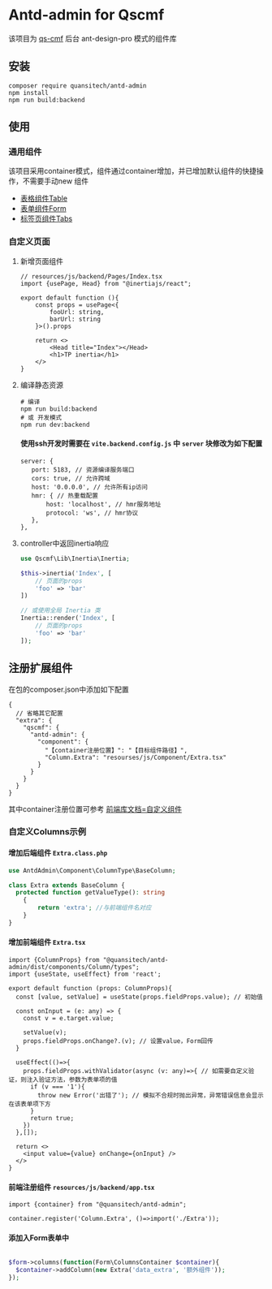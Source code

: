 # Antd-admin for Qscmf

该项目为 [qs-cmf](https://github.com/quansitech/qs_cmf) 后台 ant-design-pro 模式的组件库

## 安装

```shell
composer require quansitech/antd-admin
npm install
npm run build:backend
```

## 使用

### 通用组件

该项目采用container模式，组件通过container增加，并已增加默认组件的快捷操作，不需要手动new 组件

* [表格组件Table](./doc/Table.md)
* [表单组件Form](./doc/Form.md)
* [标签页组件Tabs](./doc/Tabs.md)

### 自定义页面

1. 新增页面组件

    ```tsx
    // resources/js/backend/Pages/Index.tsx
    import {usePage, Head} from "@inertiajs/react";
    
    export default function (){
        const props = usePage<{
            fooUrl: string,
            barUrl: string
        }>().props
    
        return <>
            <Head title="Index"></Head>
            <h1>TP inertia</h1>
        </>
    }
    ```

2. 编译静态资源

    ```shell 
    # 编译
    npm run build:backend
    # 或 开发模式
    npm run dev:backend
    ```

   #### 使用ssh开发时需要在 `vite.backend.config.js` 中 `server` 块修改为如下配置

   ```
   server: {
      port: 5183, // 资源编译服务端口
      cors: true, // 允许跨域
      host: '0.0.0.0', // 允许所有ip访问
      hmr: { // 热重载配置
          host: 'localhost', // hmr服务地址
          protocol: 'ws', // hmr协议
      },
   },
   ```

3. controller中返回inertia响应

    ```php
    use Qscmf\Lib\Inertia\Inertia;
    
    $this->inertia('Index', [
        // 页面的props
        'foo' => 'bar'
    ])
    
    // 或使用全局 Inertia 类
    Inertia::render('Index', [
        // 页面的props
        'foo' => 'bar'
    ]);
    ```

## 注册扩展组件

在包的composer.json中添加如下配置

```json5
{
  // 省略其它配置
  "extra": {
    "qscmf": {
      "antd-admin": {
        "component": {
          "【container注册位置】": "【目标组件路径】",
          "Column.Extra": "resourses/js/Component/Extra.tsx"
        }
      }
    }
  }
}
```

其中container注册位置可参考 [前端库文档=自定义组件](https://github.com/quansitech/antd-admin-front?tab=readme-ov-file#%E8%87%AA%E5%AE%9A%E4%B9%89%E7%BB%84%E4%BB%B6)

### 自定义Columns示例

#### 增加后端组件 `Extra.class.php`

```php
use AntdAdmin\Component\ColumnType\BaseColumn;

class Extra extends BaseColumn {
  protected function getValueType(): string
    {
        return 'extra'; //与前端组件名对应
    }
}
```

#### 增加前端组件 `Extra.tsx`

```tsx
import {ColumnProps} from "@quansitech/antd-admin/dist/components/Column/types";
import {useState, useEffect} from 'react';

export default function (props: ColumnProps){
  const [value, setValue] = useState(props.fieldProps.value); // 初始值

  const onInput = (e: any) => {
    const v = e.target.value;
    
    setValue(v);
    props.fieldProps.onChange?.(v); // 设置value，Form回传
  }

  useEffect(()=>{
    props.fieldProps.withValidator(async (v: any)=>{ // 如需要自定义验证，则注入验证方法，参数为表单项的值
      if (v === '1'){
        throw new Error('出错了'); // 模拟不合规时抛出异常，异常错误信息会显示在该表单项下方
      }
      return true;
    })
  },[]);

  return <>
    <input value={value} onChange={onInput} />
  </>
}

```

#### 前端注册组件 `resources/js/backend/app.tsx`

```tsx
import {container} from "@quansitech/antd-admin";

container.register('Column.Extra', ()=>import('./Extra'));
```

#### 添加入Form表单中

```php

$form->columns(function(Form\ColumnsContainer $container){
  $container->addColumn(new Extra('data_extra', '额外组件'));
});

```